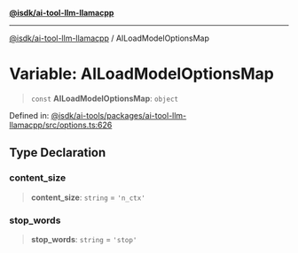 [**@isdk/ai-tool-llm-llamacpp**](../README.md)

***

[@isdk/ai-tool-llm-llamacpp](../globals.md) / AILoadModelOptionsMap

# Variable: AILoadModelOptionsMap

> `const` **AILoadModelOptionsMap**: `object`

Defined in: [@isdk/ai-tools/packages/ai-tool-llm-llamacpp/src/options.ts:626](https://github.com/isdk/ai-tool-llm-llamacpp.js/blob/0d16068f52cb374c4608ded739a170f44769754f/src/options.ts#L626)

## Type Declaration

### content\_size

> **content\_size**: `string` = `'n_ctx'`

### stop\_words

> **stop\_words**: `string` = `'stop'`
